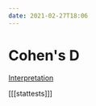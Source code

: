 ```yaml
---
date: 2021-02-27T18:06
---
```


# Cohen's D

[Interpretation](https://rpsychologist.com/cohend/)

[[[stattests]]]